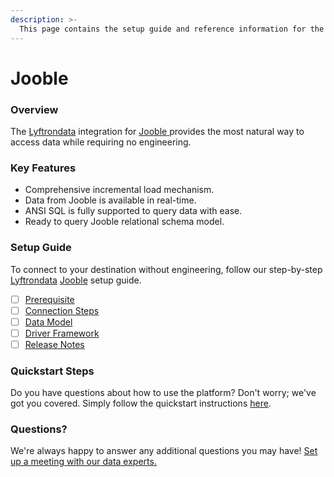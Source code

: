 ```yaml
---
description: >-
  This page contains the setup guide and reference information for the Jooble source connector.
---
```


# Jooble

### Overview

The [Lyftrondata](https://www.lyftrondata.com/) integration for [Jooble](https://www.lyftrondata.com/integration/jooble/)[ ](https://www.lyftrondata.com/integration/jooble/)provides the most natural way to access data while requiring no engineering.

### Key Features

* Comprehensive incremental load mechanism.
* Data from Jooble is available in real-time.&#x20;
* ANSI SQL is fully supported to query data with ease.
* Ready to query Jooble relational schema model.

### Setup Guide

To connect to your destination without engineering, follow our step-by-step [Lyftrondata](https://www.lyftrondata.com/)  [Jooble](https://www.lyftrondata.com/integration/jooble/) setup guide.

* [ ] [Prerequisite](../../marketing-analytics/jooble/prerequisite.md)
* [ ] [Connection Steps](../../marketing-analytics/jooble/connection-steps.md)
* [ ] [Data Model](../../marketing-analytics/jooble/data-model/)
* [ ] [Driver Framework](../../marketing-analytics/jooble/driver-framework/)
* [ ] [Release Notes](../../marketing-analytics/jooble/release-notes.md)

### Quickstart Steps

Do you have questions about how to use the platform? Don't worry; we've got you covered. Simply follow the quickstart instructions [here](../../../quickstart-steps.md).

### Questions? <a href="#questions" id="questions"></a>

We're always happy to answer any additional questions you may have! [Set up a meeting with our data experts.](https://www.lyftrondata.com/book-a-meeting/)

